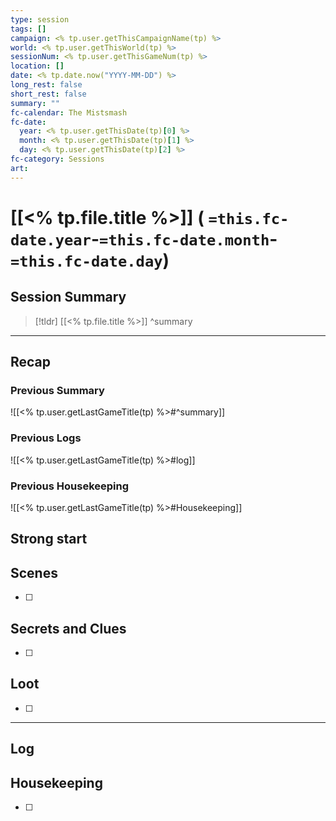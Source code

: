 ```yaml
---
type: session
tags: []
campaign: <% tp.user.getThisCampaignName(tp) %>
world: <% tp.user.getThisWorld(tp) %>
sessionNum: <% tp.user.getThisGameNum(tp) %>
location: []
date: <% tp.date.now("YYYY-MM-DD") %>
long_rest: false
short_rest: false
summary: ""
fc-calendar: The Mistsmash
fc-date:
  year: <% tp.user.getThisDate(tp)[0] %>
  month: <% tp.user.getThisDate(tp)[1] %>
  day: <% tp.user.getThisDate(tp)[2] %>
fc-category: Sessions
art:
---
```

# [[<% tp.file.title %>]]  ( `=this.fc-date.year`-`=this.fc-date.month`-`=this.fc-date.day`)

## Session Summary

> [!tldr] [[<% tp.file.title %>]]
>  ^summary

---
## Recap
### Previous Summary
![[<% tp.user.getLastGameTitle(tp) %>#^summary]]

### Previous Logs
![[<% tp.user.getLastGameTitle(tp) %>#log]]

### Previous Housekeeping
![[<% tp.user.getLastGameTitle(tp) %>#Housekeeping]]

## Strong start

> 

## Scenes

- [ ] 

## Secrets and Clues

- [ ] 

## Loot

- [ ] 

---

## Log


## Housekeeping

- [ ] 